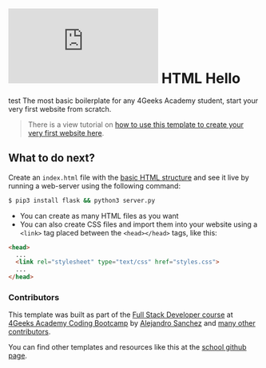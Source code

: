 # ![4Geeks Logo](http://assets.breatheco.de/apis/img/images.php?blob&random&cat=icon&tags=4geeks,16) HTML Hello
test
The most basic boilerplate for any 4Geeks Academy student, start your very first website from scratch.

> There is a view tutorial on [how to use this template to create your very first website here](https://youtu.be/dfbDCMu_p-0).

## What to do next?

Create an `index.html` file with the [basic HTML structure](http://4geeks.com/lesson/what-is-html-learn-html#page-structure) and see it live by running a web-server using the following command:

```sh
$ pip3 install flask && python3 server.py
```

- You can create as many HTML files as you want
- You can also create CSS files and import them into your website using a `<link>` tag placed between the `<head></head>` tags, like this:

```html
<head>
  ...
  <link rel="stylesheet" type="text/css" href="styles.css">
  ...
</head>
```

### Contributors

This template was built as part of the [Full Stack Developer course](https://4geeksacademy.com/us/coding-bootcamps/part-time-full-stack-developer) at [4Geeks Academy Coding Bootcamp](https://4geeksacademy.com/us/coding-bootcamp) by [Alejandro Sanchez](https://twitter.com/alesanchezr) and [many other contributors](https://github.com/4GeeksAcademy/html-hello/graphs/contributors).

You can find other templates and resources like this at the [school github page](https://github.com/4geeksacademy/).
